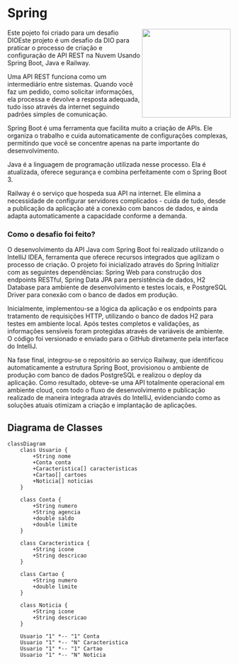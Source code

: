 # Spring
<img align="right" height="200" src="https://encrypted-tbn0.gstatic.com/images?q=tbn:ANd9GcT8i4zPog-0j0JR_yZglxPhTPZXxN2iMTQ3Dw&s">
Este pojeto foi criado para um desafio DIOEste projeto é um desafio da DIO para praticar o processo de criação e configuração de API REST na Nuvem Usando Spring Boot, Java e Railway.

Uma API REST funciona como um intermediário entre sistemas. Quando você faz um pedido, como solicitar informações, ela processa e devolve a resposta adequada, tudo isso através da internet seguindo padrões simples de comunicação.

Spring Boot  é uma ferramenta que facilita muito a criação de APIs. Ele organiza o trabalho e cuida automaticamente de configurações complexas, permitindo que você se concentre apenas na parte importante do desenvolvimento.

Java  é a linguagem de programação utilizada nesse processo. Ela é atualizada, oferece segurança e combina perfeitamente com o Spring Boot 3.

Railway é o serviço que hospeda sua API na internet. Ele elimina a necessidade de configurar servidores complicados - cuida de tudo, desde a publicação da aplicação até a conexão com bancos de dados, e ainda adapta automaticamente a capacidade conforme a demanda.

### Como o desafio foi feito?
O desenvolvimento da API Java com Spring Boot foi realizado utilizando o IntelliJ IDEA, ferramenta que oferece recursos integrados que agilizam o processo de criação. O projeto foi inicializado através do Spring Initializr com as seguintes dependências: Spring Web para construção dos endpoints RESTful, Spring Data JPA para persistência de dados, H2 Database para ambiente de desenvolvimento e testes locais, e PostgreSQL Driver para conexão com o banco de dados em produção.

Inicialmente, implementou-se a lógica da aplicação e os endpoints para tratamento de requisições HTTP, utilizando o banco de dados H2 para testes em ambiente local. Após testes completos e validações, as informações sensíveis foram protegidas através de variáveis de ambiente. O código foi versionado e enviado para o GitHub diretamente pela interface do IntelliJ.

Na fase final, integrou-se o repositório ao serviço Railway, que identificou automaticamente a estrutura Spring Boot, provisionou o ambiente de produção com banco de dados PostgreSQL e realizou o deploy da aplicação. Como resultado, obteve-se uma API totalmente operacional em ambiente cloud, com todo o fluxo de desenvolvimento e publicação realizado de maneira integrada através do IntelliJ, evidenciando como as soluções atuais otimizam a criação e implantação de aplicações.



## Diagrama de Classes

```mermaid
classDiagram
    class Usuario {
        +String nome
        +Conta conta
        +Caracteristica[] caracteristicas
        +Cartao[] cartoes
        +Noticia[] noticias
    }

    class Conta {
        +String numero
        +String agencia
        +double saldo
        +double limite
    }

    class Caracteristica {
        +String icone
        +String descricao
    }

    class Cartao {
        +String numero
        +double limite
    }

    class Noticia {
        +String icone
        +String descricao
    }

    Usuario "1" *-- "1" Conta
    Usuario "1" *-- "N" Caracteristica
    Usuario "1" *-- "1" Cartao
    Usuario "1" *-- "N" Noticia


```
